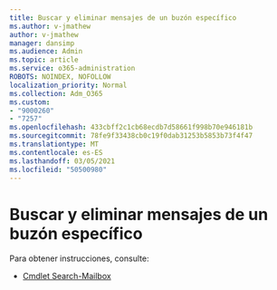 ```yaml
---
title: Buscar y eliminar mensajes de un buzón específico
ms.author: v-jmathew
author: v-jmathew
manager: dansimp
ms.audience: Admin
ms.topic: article
ms.service: o365-administration
ROBOTS: NOINDEX, NOFOLLOW
localization_priority: Normal
ms.collection: Adm_O365
ms.custom:
- "9000260"
- "7257"
ms.openlocfilehash: 433cbff2c1cb68ecdb7d58661f998b70e946181b
ms.sourcegitcommit: 78fe9f33438cb0c19f0dab31253b5853b73f4f47
ms.translationtype: MT
ms.contentlocale: es-ES
ms.lasthandoff: 03/05/2021
ms.locfileid: "50500980"
---
```

# <a name="search-and-delete-messages-from-a-specific-mailbox"></a>Buscar y eliminar mensajes de un buzón específico

Para obtener instrucciones, consulte:

* [Cmdlet Search-Mailbox](https://docs.microsoft.com/powershell/module/exchange/mailboxes/search-mailbox)

